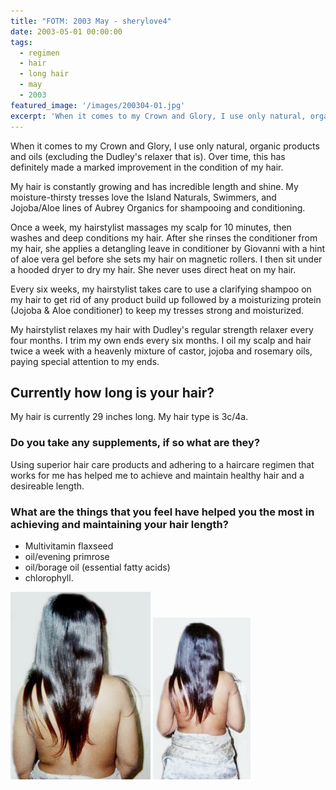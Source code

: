 ```yaml
---
title: "FOTM: 2003 May - sherylove4"
date: 2003-05-01 00:00:00
tags:
  - regimen
  - hair
  - long hair
  - may
  - 2003
featured_image: '/images/200304-01.jpg'
excerpt: 'When it comes to my Crown and Glory, I use only natural, organic products and oils (excluding the Dudley's relaxer that is). Over time, this has definitely made a marked improvement in the condition of my hair.'
---
```

When it comes to my Crown and Glory, I use only natural, organic products and oils (excluding the Dudley's relaxer that is). Over time, this has definitely made a marked improvement in the condition of my hair.

My hair is constantly growing and has incredible length and shine. My moisture-thirsty tresses love the Island Naturals, Swimmers, and Jojoba/Aloe lines of Aubrey Organics for shampooing and conditioning.

Once a week, my hairstylist massages my scalp for 10 minutes, then washes and deep conditions my hair. After she rinses the conditioner from my hair, she applies a detangling leave in conditioner by Giovanni with a hint of aloe vera gel before she sets my hair on magnetic rollers. I then sit under a hooded dryer to dry my hair. She never uses direct heat on my hair.

Every six weeks, my hairstylist takes care to use a clarifying shampoo on my hair to get rid of any product build up followed by a moisturizing protein (Jojoba & Aloe conditioner) to keep my tresses strong and moisturized.

My hairstylist relaxes my hair with Dudley's regular strength relaxer every four months. I trim my own ends every six months. I oil my scalp and hair twice a week with a heavenly mixture of castor, jojoba and rosemary oils, paying special attention to my ends.

## Currently how long is your hair?

My hair is currently 29 inches long. My hair type is 3c/4a.

### Do you take any supplements, if so what are they?

Using superior hair care products and adhering to a haircare regimen that works for me has helped me to achieve and maintain healthy hair and a desireable length.

### What are the things that you feel have helped you the most in achieving and maintaining your hair length?

* Multivitamin flaxseed
* oil/evening primrose
* oil/borage oil (essential fatty acids)
* chlorophyll.

![](/images/200305-01.jpg)
![](/images/200305-02.jpg)
